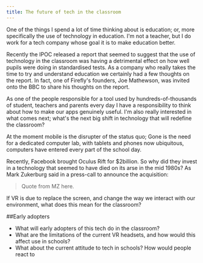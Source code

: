 ```yaml
---
title: The future of tech in the classroom
---
```

One of the things I spend a lot of time thinking about is education; or, more specifically the use of technology in education. I'm not a teacher, but I do work for a tech company whose goal it is to make education better.

Recently the IPOC released a report that seemed to suggest that the use of technology in the classroom was having a detrimental effect on how well pupils were doing in standardised tests. As a company who really takes the time to try and understand education we certainly had a few thoughts on the report. In fact, one of Firefly's founders, Joe Mathewson, was invited onto the BBC to share his thoughts on the report. 

As one of the people responsible for a tool used by hundreds-of-thousands of student, teachers and parents every day I have a responsibility to think about how to make our apps genuinely useful. I'm also really interested in what comes next; what's the next big shift in technology that will redefine the classroom?

At the moment mobile is the disrupter of the status quo; Gone is the need for a dedicated computer lab, with tablets and phones now ubiquitous, computers have entered every part of the school day. 

Recently, Facebook brought Oculus Rift for $2billion. So why did they invest in a technology that seemed to have died on its arse in the mid 1980s? As Mark Zukerburg said in a press-call to announce the acquisition:

> Quote from MZ here.

If VR is due to replace the screen, and change the way we interact with our environment, what does this mean for the classroom?

##Early adopters

* What will early adopters of this tech do in the classroom?
* What are the limitations of the current VR headsets, and how would this affect use in schools?
* What about the current attitude to tech in schools? How would people react to 